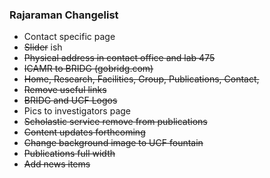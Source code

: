 ### Rajaraman Changelist

- Contact specific page
- ~~Slider~~ ish
- ~~Physical address in contact office and lab 475~~
- ~~ICAMR to BRIDG (gobridg.com)~~
- ~~Home, Research, Facilities, Group, Publications, Contact,~~ 
- ~~Remove useful links~~
- ~~BRIDG and UCF Logos~~
- Pics to investigators page
- ~~Scholastic service remove from publications~~
- ~~Content updates forthcoming~~
- ~~Change background image to UCF fountain~~
- ~~Publications full width~~
- ~~Add news items~~
